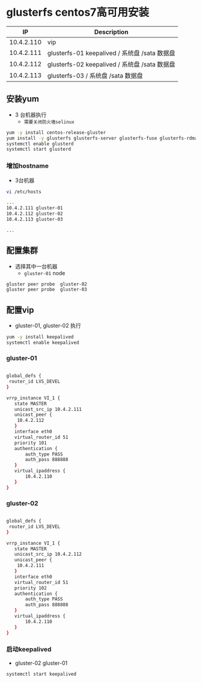 

# glusterfs centos7高可用安装


| IP          | Description | 
| ----------- | ----------- |
| 10.4.2.110  | vip         |
| 10.4.2.111  | glusterfs-01  keepalived  / 系统盘  /sata 数据盘|
| 10.4.2.112  | glusterfs-02  keepalived / 系统盘  /sata 数据盘 |
| 10.4.2.113  | glusterfs-03  / 系统盘  /sata 数据盘 |


##  安装yum

- 3 台机器执行
  - `需要关闭防火墙selinux`

```bash
yum -y install centos-release-gluster
yum install -y glusterfs glusterfs-server glusterfs-fuse glusterfs-rdma
systemctl enable glusterd
systemctl start glusterd

```

### 增加hostname
- 3台机器

```bash
vi /etc/hosts

...
10.4.2.111 gluster-01
10.4.2.112 gluster-02
10.4.2.113 gluster-03

...

```


## 配置集群
- 选择其中一台机器
  - `gluster-01`  node


```bash
gluster peer probe  gluster-02
gluster peer probe  gluster-03
```


## 配置vip
- gluster-01, gluster-02 执行

```bash
yum -y install keepalived
systemctl enable keepalived

```

###  gluster-01
```bash

global_defs {
 router_id LVS_DEVEL
}

vrrp_instance VI_1 {
   state MASTER
   unicast_src_ip 10.4.2.111
   unicast_peer {
    10.4.2.112
   }
   interface eth0
   virtual_router_id 51
   priority 101
   authentication {
       auth_type PASS
       auth_pass 888888
   }
   virtual_ipaddress {
       10.4.2.110
   }
}

```


###  gluster-02
```bash

global_defs {
 router_id LVS_DEVEL
}

vrrp_instance VI_1 {
   state MASTER
   unicast_src_ip 10.4.2.112
   unicast_peer {
    10.4.2.111
   }
   interface eth0
   virtual_router_id 51
   priority 102
   authentication {
       auth_type PASS
       auth_pass 888888
   }
   virtual_ipaddress {
       10.4.2.110
   }
}

```

### 启动keepalived

-  gluster-02 gluster-01 

```bash
systemctl start keepalived

```